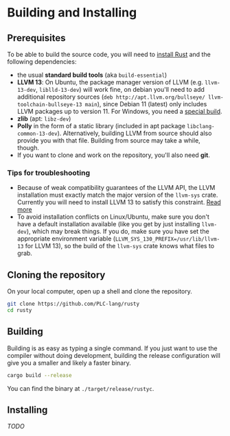# Building and Installing

## Prerequisites
To be able to build the source code, you will need to [install Rust](https://www.rust-lang.org/tools/install)
and the following dependencies:
* the usual **standard build tools** (aka `build-essential`)
* **LLVM 13**: On Ubuntu, the package manager version of LLVM (e.g. `llvm-13-dev`, `liblld-13-dev`) will work fine,
on debian you'll need to add additional repository sources (`deb http://apt.llvm.org/bullseye/ llvm-toolchain-bullseye-13 main`), since Debian 11 (latest) only includes LLVM packages up to version 11. For Windows, you need a
[special build](https://github.com/PLC-lang/llvm-package-windows/releases/tag/v13.0.0).
* **zlib** (apt: `libz-dev`)
* **Polly** in the form of a static library (included in apt package `libclang-common-13-dev`). Alternatively,
building LLVM from source should also provide you with that file. Building from source may take a while, though.
* If you want to clone and work on the repository, you'll also need **git**.

### Tips for troubleshooting
* Because of weak compatibility guarantees of the LLVM API, the LLVM installation must exactly match the
major version of the `llvm-sys` crate. Currently you will need to install LLVM 13 to satisfy this constraint.
[Read more](https://crates.io/crates/llvm-sys)
* To avoid installation conflicts on Linux/Ubuntu, make sure you don't have a default installation available
(like you get by just installing `llvm-dev`), which may break things. If you do, make sure you have set
the appropriate environment variable (`LLVM_SYS_130_PREFIX=/usr/lib/llvm-13` for LLVM 13), so
the build of the `llvm-sys` crate knows what files to grab.

## Cloning the repository
On your local computer, open up a shell and clone the repository.
```bash
git clone https://github.com/PLC-lang/rusty
cd rusty
```

## Building
Building is as easy as typing a single command. If you just want to use the
compiler without doing development, building the release configuration will
give you a smaller and likely a faster binary.
```bash
cargo build --release
```

You can find the binary at `./target/release/rustyc`.

## Installing
_TODO_
